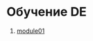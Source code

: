 # Обучение DE

1. [module01](https://github.com/EvgeniyLezh/data-engineering-study/tree/main/module01)